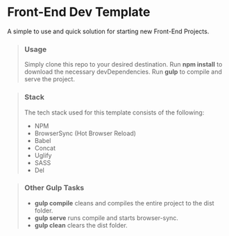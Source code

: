 # Front-End Dev Template
A simple to use and quick solution for starting new Front-End Projects.

> ### Usage ###
> 
> Simply clone this repo to your desired destination.
>   Run **npm install** to download the necessary devDependencies.
>   Run **gulp** to compile and serve the project.

> ### Stack ###
> The tech stack used for this template consists of the following:
>
> - NPM
> - BrowserSync (Hot Browser Reload)
> - Babel
> - Concat
> - Uglify
> - SASS
> - Del

> ### Other Gulp Tasks ###
> 
> - **gulp compile** cleans and compiles the entire project to the dist folder.
> - **gulp serve** runs compile and starts browser-sync.
> - **gulp clean** clears the dist folder.
